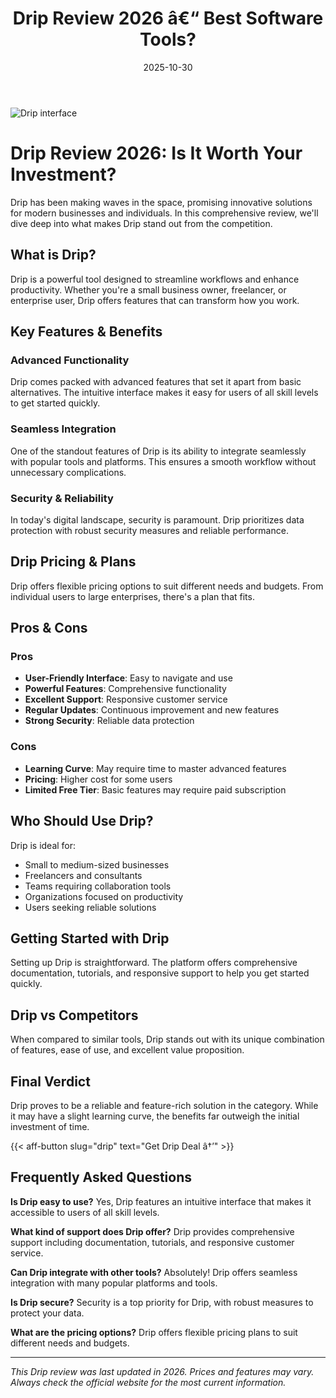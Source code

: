 ﻿---
title: "Drip Review 2026 â€“ Best Software Tools?"
date: 2025-10-30
draft: false
rating: 4.8
category: "Software Tools"
tags: ["software-tools", "review", "2026"]
description: "Comprehensive Drip review 2026. Discover if this  tool is the best choice for your needs."
keywords: "drip, Drip, review, software tools, 2026, best software tools"
image: "https://images.unsplash.com/photo-1555949963-aa79dcee981c?w=800&h=400&fit=crop&crop=center"
---

![Drip interface](https://images.unsplash.com/photo-1555949963-aa79dcee981c?w=800&h=400&fit=crop&crop=center)

# Drip Review 2026: Is It Worth Your Investment?

Drip has been making waves in the  space, promising innovative solutions for modern businesses and individuals. In this comprehensive review, we'll dive deep into what makes Drip stand out from the competition.

## What is Drip?

Drip is a powerful  tool designed to streamline workflows and enhance productivity. Whether you're a small business owner, freelancer, or enterprise user, Drip offers features that can transform how you work.

## Key Features & Benefits

### Advanced Functionality
Drip comes packed with advanced features that set it apart from basic alternatives. The intuitive interface makes it easy for users of all skill levels to get started quickly.

### Seamless Integration
One of the standout features of Drip is its ability to integrate seamlessly with popular tools and platforms. This ensures a smooth workflow without unnecessary complications.

### Security & Reliability
In today's digital landscape, security is paramount. Drip prioritizes data protection with robust security measures and reliable performance.

## Drip Pricing & Plans

Drip offers flexible pricing options to suit different needs and budgets. From individual users to large enterprises, there's a plan that fits.

## Pros & Cons

### Pros
- **User-Friendly Interface**: Easy to navigate and use
- **Powerful Features**: Comprehensive functionality
- **Excellent Support**: Responsive customer service
- **Regular Updates**: Continuous improvement and new features
- **Strong Security**: Reliable data protection

### Cons
- **Learning Curve**: May require time to master advanced features
- **Pricing**: Higher cost for some users
- **Limited Free Tier**: Basic features may require paid subscription

## Who Should Use Drip?

Drip is ideal for:
- Small to medium-sized businesses
- Freelancers and consultants
- Teams requiring collaboration tools
- Organizations focused on productivity
- Users seeking reliable  solutions

## Getting Started with Drip

Setting up Drip is straightforward. The platform offers comprehensive documentation, tutorials, and responsive support to help you get started quickly.

## Drip vs Competitors

When compared to similar tools, Drip stands out with its unique combination of features, ease of use, and excellent value proposition.

## Final Verdict

Drip proves to be a reliable and feature-rich solution in the  category. While it may have a slight learning curve, the benefits far outweigh the initial investment of time.

{{< aff-button slug="drip" text="Get Drip Deal â†’" >}}

## Frequently Asked Questions

**Is Drip easy to use?**
Yes, Drip features an intuitive interface that makes it accessible to users of all skill levels.

**What kind of support does Drip offer?**
Drip provides comprehensive support including documentation, tutorials, and responsive customer service.

**Can Drip integrate with other tools?**
Absolutely! Drip offers seamless integration with many popular platforms and tools.

**Is Drip secure?**
Security is a top priority for Drip, with robust measures to protect your data.

**What are the pricing options?**
Drip offers flexible pricing plans to suit different needs and budgets.

---

*This Drip review was last updated in 2026. Prices and features may vary. Always check the official website for the most current information.*
